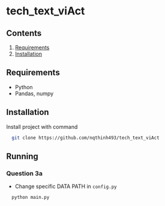 # tech_text_viAct

## Contents

1. [Requirements](#-Requirements)
2. [Installation](#-Installation)

## Requirements
* Python 
* Pandas, numpy


## Installation

Install project with command
```bash
  git clone https://github.com/nqthinh493/tech_text_viAct

```
    
## Running

### Question 3a
* Change specific DATA PATH in ```config.py```

```bash
  python main.py

```

